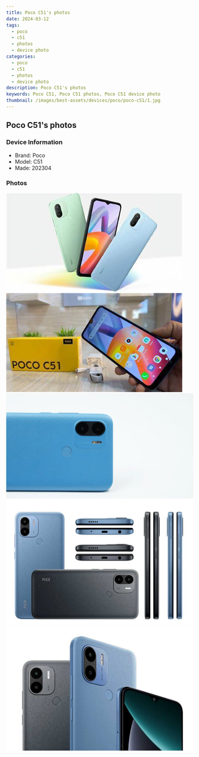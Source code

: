 ```yaml
---
title: Poco C51's photos
date: 2024-03-12
tags: 
  - poco
  - c51
  - photos
  - device photo
categories: 
  - poco
  - c51
  - photos
  - device photo
description: Poco C51's photos
keywords: Poco C51, Poco C51 photos, Poco C51 device photo
thumbnail: /images/best-assets/devices/poco/poco-c51/1.jpg
---
```


## Poco C51's photos

### Device Information

- Brand: Poco
- Model: C51
- Made: 202304

### Photos

![/images/best-assets/devices/poco/poco-c51/1.jpg](/images/best-assets/devices/poco/poco-c51/1.jpg)
![/images/best-assets/devices/poco/poco-c51/2.jpg](/images/best-assets/devices/poco/poco-c51/2.jpg)
![/images/best-assets/devices/poco/poco-c51/3.jpg](/images/best-assets/devices/poco/poco-c51/3.jpg)
![/images/best-assets/devices/poco/poco-c51/4.jpg](/images/best-assets/devices/poco/poco-c51/4.jpg)
![/images/best-assets/devices/poco/poco-c51/5.jpg](/images/best-assets/devices/poco/poco-c51/5.jpg)
